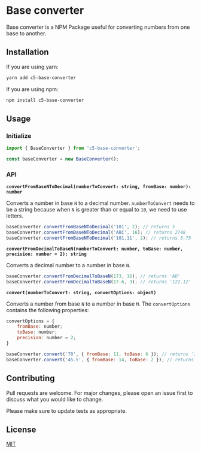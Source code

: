 # Base converter

Base converter is a NPM Package useful for converting numbers from one base to another.

## Installation

If you are using yarn:

```bash
yarn add c5-base-converter
```

If you are using npm:

```bash
npm install c5-base-converter
```

## Usage

### Initialize

```javascript
import { BaseConverter } from 'c5-base-converter';

const baseConverter = new BaseConverter();
```

### API

**`convertFromBaseNToDecimal(numberToConvert: string, fromBase: number): number`**

Converts a number in base `N` to a decimal number. `numberToConvert` needs to be a string because when `N` is greater than or equal to `10`, we need to use letters.

```javascript
baseConverter.convertFromBaseNToDecimal('101', 2); // returns 5
baseConverter.convertFromBaseNToDecimal('ABC', 16); // returns 2748
baseConverter.convertFromBaseNToDecimal('101.11', 2); // returns 5.75
```

**`convertFromDecimalToBaseN(numberToConvert: number, toBase: number, precision: number = 2): string`**

Converts a decimal number to a number in base `N`.

```javascript
baseConverter.convertFromDecimalToBaseN(173, 16); // returns 'AD'
baseConverter.convertFromDecimalToBaseN(17.6, 3); // returns '122.12'
```

**`convert(numberToConvert: string, convertOptions: object)`**

Converts a number from base `N` to a number in base `M`. The `convertOptions` contains the following properties:

```javascript
convertOptions = {
    fromBase: number;
    toBase: number;
    precision: number = 2;
}
```

```javascript
baseConverter.convert('78', { fromBase: 11, toBase: 6 }); // returns '221'
baseConverter.convert('45.5', { fromBase: 14, toBase: 2 }); // returns '111101.01'
```

## Contributing

Pull requests are welcome. For major changes, please open an issue first to discuss what you would like to change.

Please make sure to update tests as appropriate.

## License

[MIT](https://choosealicense.com/licenses/mit/)
